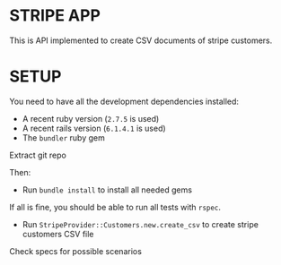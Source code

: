 # STRIPE APP

This is API implemented to create CSV documents of stripe customers.

# SETUP

You need to have all the development dependencies installed:
  - A recent ruby version (`2.7.5` is used)
  - A recent rails version (`6.1.4.1` is used)
  - The `bundler` ruby gem

Extract git repo

Then:

- Run `bundle install` to install all needed gems

If all is fine, you should be able to run all tests with `rspec`.

- Run `StripeProvider::Customers.new.create_csv` to create stripe customers CSV file

Check specs for possible scenarios
